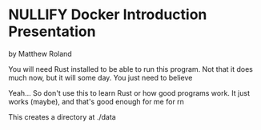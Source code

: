 # NULLIFY Docker Introduction Presentation
by Matthew Roland

You will need Rust installed to be able to run this program. Not that it does much now, but it will some day. You just need to believe

Yeah... So don't use this to learn Rust or how good programs work. It just works (maybe), and that's good enough for me for rn

This creates a directory at ./data
